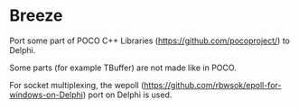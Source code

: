 # Breeze

Port some part of POCO С++ Libraries (https://github.com/pocoproject/) to Delphi.

Some parts (for example TBuffer) are not made like in POCO.

For socket multiplexing, the wepoll (https://github.com/rbwsok/epoll-for-windows-on-Delphi) port on Delphi is used.

